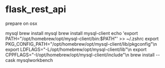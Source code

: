 # flask_rest_api

prepare on osx

mysql
brew install mysql
brew install mysql-client
echo 'export PATH="/opt/homebrew/opt/mysql-client/bin:$PATH"' >> ~/.zshrc
export PKG_CONFIG_PATH="/opt/homebrew/opt/mysql-client/lib/pkgconfig"\n
export LDFLAGS="-L/opt/homebrew/opt/mysql-client/lib"\n  export CPPFLAGS="-I/opt/homebrew/opt/mysql-client/include"\n
brew install --cask mysqlworkbench